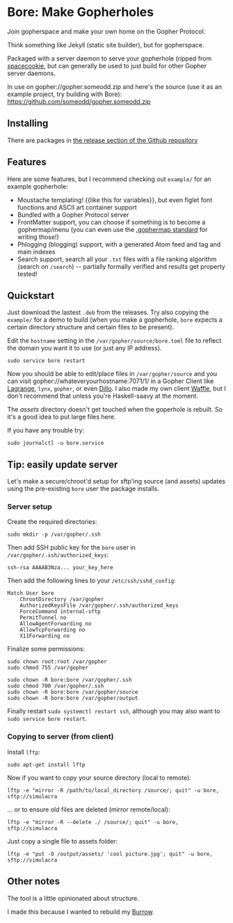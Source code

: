 # Bore: Make Gopherholes

Join gopherspace and make your own home on the Gopher Protocol.

Think something like Jekyll (static site builder), but for gopherspace.

Packaged with a server daemon to serve your gopherhole (ripped from [spacecookie](https://github.com/sternenseemann/spacecookie), but can generally be used to just build for other Gopher server daemons.

In use on gopher://gopher.someodd.zip and here's the source (use it as an example project, try building with Bore): https://github.com/someodd/gopher.someodd.zip

## Installing

There are packages in [the release section of the Github repository](https://github.com/someodd/bore/releases)

## Features

Here are some features, but I recommend checking out `example/` for an example gopherhole:

* Moustache templating! {{like this for variables}}, but even figlet font functions and ASCII art container support
* Bundled with a Gopher Protocol server
* FrontMatter support, you can choose if something is to become a gophermap/menu (you can even use the [.gophermap standard](https://sternenseemann.github.io/spacecookie/spacecookie.gophermap.5.html) for writing those!)
* Phlogging (blogging) support, with a generated Atom feed and tag and main indexes
* Search support, search all your `.txt` files with a file ranking algorithm (search on `/search`) -- partially formally verified and results get property tested!

## Quickstart

Just download the lastest `.deb` from the releases. Try also copying the `example/` for a demo to build (when you make a gopherhole, `bore` expects a certain directory structure and certain files to be present).

Edit the `hostname` setting in the `/var/gopher/source/bore.toml` file to reflect the domain you want it to use (or just any IP address).

```
sudo service bore restart
```

Now you should be able to edit/place files in `/var/gopher/source` and you can visit gopher://whateveryourhostname:7071/1/ in a Gopher Client like [Lagrange](https://gmi.skyjake.fi/lagrange/), `lynx`, `gopher`, or even [Dillo](https://dillo-browser.github.io/). I also made my own client [Waffle](https://github.com/someodd/waffle), but I don't recommend that unless you're Haskell-saavy at the moment.

The *assets* directory doesn't get touched when the goperhole is rebuilt. So it's a good idea to put large files here.

If you have any trouble try:

```
sudo journalctl -u bore.service
```

## Tip: easily update server

Let's make a secure/chroot'd setup for sftp'ing source (and assets) updates using the pre-existing `bore` user the package installs.

### Server setup

Create the required directories:

```
sudo mkdir -p /var/gopher/.ssh
```

Then add SSH public key for the `bore` user in `/var/gopher/.ssh/authorized_keys`:

```
ssh-rsa AAAAB3Nza... your_key_here
```

Then add the following lines to your `/etc/ssh/sshd_config`:

```
Match User bore
    ChrootDirectory /var/gopher
    AuthorizedKeysFile /var/gopher/.ssh/authorized_keys
    ForceCommand internal-sftp
    PermitTunnel no
    AllowAgentForwarding no
    AllowTcpForwarding no
    X11Forwarding no
```

Finalize some permissions:

```
sudo chown root:root /var/gopher
sudo chmod 755 /var/gopher

sudo chown -R bore:bore /var/gopher/.ssh
sudo chmod 700 /var/gopher/.ssh
sudo chown -R bore:bore /var/gopher/source
sudo chown -R bore:bore /var/gopher/output

```

Finally restart `sudo systemctl restart ssh`, although you may also want to `sudo service bore restart`.

### Copying to server (from client)

Install `lftp`:

```
sudo apt-get install lftp
```

Now if you want to copy your source directory (local to remote):

```
lftp -e "mirror -R /path/to/local_directory /source/; quit" -u bore, sftp://simulacra
```

... or to ensure old files are deleted (mirror remote/local):

```
lftp -e "mirror -R --delete ./ /source/; quit" -u bore, sftp://simulacra
```

Just copy a single file to assets folder:

```
lftp -e "put -O /output/assets/ 'cool picture.jpg'; quit" -u bore, sftp://simulacra
```

## Other notes

The tool is a little opinionated about structure.

I made this because I wanted to rebuild my [Burrow](https://github.com/someodd/burrow).